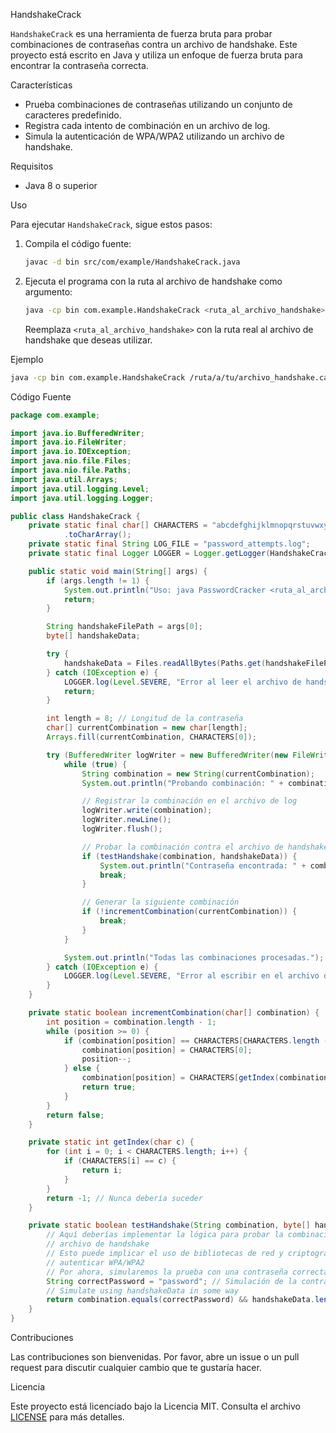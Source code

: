  HandshakeCrack

`HandshakeCrack` es una herramienta de fuerza bruta para probar combinaciones de contraseñas contra un archivo de handshake. Este proyecto está escrito en Java y utiliza un enfoque de fuerza bruta para encontrar la contraseña correcta.

 Características

- Prueba combinaciones de contraseñas utilizando un conjunto de caracteres predefinido.
- Registra cada intento de combinación en un archivo de log.
- Simula la autenticación de WPA/WPA2 utilizando un archivo de handshake.

 Requisitos

- Java 8 o superior

 Uso

Para ejecutar `HandshakeCrack`, sigue estos pasos:

1. Compila el código fuente:

    ```sh
    javac -d bin src/com/example/HandshakeCrack.java
    ```

2. Ejecuta el programa con la ruta al archivo de handshake como argumento:

    ```sh
    java -cp bin com.example.HandshakeCrack <ruta_al_archivo_handshake>
    ```

    Reemplaza `<ruta_al_archivo_handshake>` con la ruta real al archivo de handshake que deseas utilizar.

 Ejemplo

```sh
java -cp bin com.example.HandshakeCrack /ruta/a/tu/archivo_handshake.cap
```

 Código Fuente

```java
package com.example;

import java.io.BufferedWriter;
import java.io.FileWriter;
import java.io.IOException;
import java.nio.file.Files;
import java.nio.file.Paths;
import java.util.Arrays;
import java.util.logging.Level;
import java.util.logging.Logger;

public class HandshakeCrack {
    private static final char[] CHARACTERS = "abcdefghijklmnopqrstuvwxyzABCDEFGHIJKLMNOPQRSTUVWXYZ0123456789!@#$%^&*()-_=+[]{}|;:'\",.<>?/"
            .toCharArray();
    private static final String LOG_FILE = "password_attempts.log";
    private static final Logger LOGGER = Logger.getLogger(HandshakeCrack.class.getName());

    public static void main(String[] args) {
        if (args.length != 1) {
            System.out.println("Uso: java PasswordCracker <ruta_al_archivo_handshake>");
            return;
        }

        String handshakeFilePath = args[0];
        byte[] handshakeData;

        try {
            handshakeData = Files.readAllBytes(Paths.get(handshakeFilePath));
        } catch (IOException e) {
            LOGGER.log(Level.SEVERE, "Error al leer el archivo de handshake", e);
            return;
        }

        int length = 8; // Longitud de la contraseña
        char[] currentCombination = new char[length];
        Arrays.fill(currentCombination, CHARACTERS[0]);

        try (BufferedWriter logWriter = new BufferedWriter(new FileWriter(LOG_FILE, true))) {
            while (true) {
                String combination = new String(currentCombination);
                System.out.println("Probando combinación: " + combination);

                // Registrar la combinación en el archivo de log
                logWriter.write(combination);
                logWriter.newLine();
                logWriter.flush();

                // Probar la combinación contra el archivo de handshake
                if (testHandshake(combination, handshakeData)) {
                    System.out.println("Contraseña encontrada: " + combination);
                    break;
                }

                // Generar la siguiente combinación
                if (!incrementCombination(currentCombination)) {
                    break;
                }
            }

            System.out.println("Todas las combinaciones procesadas.");
        } catch (IOException e) {
            LOGGER.log(Level.SEVERE, "Error al escribir en el archivo de log", e);
        }
    }

    private static boolean incrementCombination(char[] combination) {
        int position = combination.length - 1;
        while (position >= 0) {
            if (combination[position] == CHARACTERS[CHARACTERS.length - 1]) {
                combination[position] = CHARACTERS[0];
                position--;
            } else {
                combination[position] = CHARACTERS[getIndex(combination[position]) + 1];
                return true;
            }
        }
        return false;
    }

    private static int getIndex(char c) {
        for (int i = 0; i < CHARACTERS.length; i++) {
            if (CHARACTERS[i] == c) {
                return i;
            }
        }
        return -1; // Nunca debería suceder
    }

    private static boolean testHandshake(String combination, byte[] handshakeData) {
        // Aquí deberías implementar la lógica para probar la combinación contra el
        // archivo de handshake
        // Esto puede implicar el uso de bibliotecas de red y criptografía para
        // autenticar WPA/WPA2
        // Por ahora, simularemos la prueba con una contraseña correcta simulada
        String correctPassword = "password"; // Simulación de la contraseña correcta
        // Simulate using handshakeData in some way
        return combination.equals(correctPassword) && handshakeData.length > 0;
    }
}
```

 Contribuciones

Las contribuciones son bienvenidas. Por favor, abre un issue o un pull request para discutir cualquier cambio que te gustaría hacer.

 Licencia

Este proyecto está licenciado bajo la Licencia MIT. Consulta el archivo [LICENSE](LICENSE) para más detalles.
```
